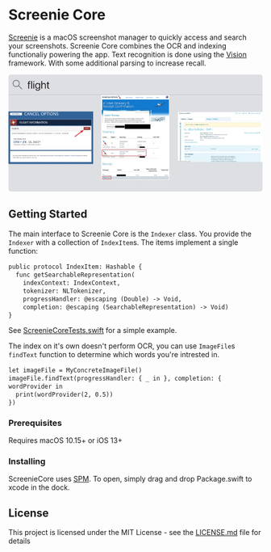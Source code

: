 # Screenie Core

[Screenie](https://www.thnkdev.com/Screenie/) is a macOS screenshot manager to quickly access and search your screenshots. Screenie Core combines the OCR and indexing functionaliy powering the app. Text recognition is done using the [Vision](https://developer.apple.com/documentation/vision/vnrecognizetextrequest) framework. With some additional parsing to increase recall.

![](images/example.jpg)

## Getting Started

The main interface to Screenie Core is the `Indexer` class. You provide the `Indexer` with a collection of `IndexItem`s. The items implement a single function:

```
public protocol IndexItem: Hashable {
  func getSearchableRepresentation(
    indexContext: IndexContext,
    tokenizer: NLTokenizer,
    progressHandler: @escaping (Double) -> Void,
    completion: @escaping (SearchableRepresentation) -> Void)
}
```

See [ScreenieCoreTests.swift](Tests/ScreenieCoreTests/ScreenieCoreTests.swift) for a simple example.

The index on it's own doesn't perform OCR, you can use `ImageFile`s `findText` function to determine which words you're intrested in.

```
let imageFile = MyConcreteImageFile()
imageFile.findText(progressHandler: { _ in }, completion: { wordProvider in
  print(wordProvider(2, 0.5))
})
```

### Prerequisites

Requires macOS 10.15+ or iOS 13+

### Installing

ScreenieCore uses [SPM](https://swift.org/package-manager/). To open, simply drag and drop Package.swift to xcode in the dock.

## License

This project is licensed under the MIT License - see the [LICENSE.md](LICENSE.md) file for details

